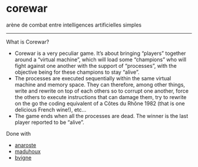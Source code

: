# corewar
arène de combat entre intelligences artificielles simples

---

What is Corewar?
- Corewar is a very peculiar game. It’s about bringing “players” together around a
“virtual machine”, which will load some “champions” who will fight against one another with the support of “processes”, with the objective being for these champions
to stay “alive”.
- The processes are executed sequentially within the same virtual machine and memory space. They can therefore, among other things, write and rewrite on top of
each others so to corrupt one another, force the others to execute instructions that
can damage them, try to rewrite on the go the coding equivalent of a Côtes du
Rhône 1982 (that is one delicious French wine!), etc...
- The game ends when all the processes are dead. The winner is the last player
reported to be “alive”.

Done with 
- [anaroste](https://github.com/anaroste)
- [maduhoux](https://github.com/DMaxence)
- [bvigne](https://github.com/bvigne)
